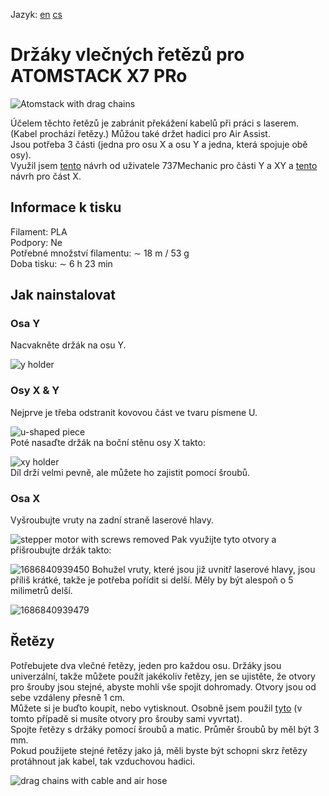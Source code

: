 Jazyk:
[en](https://github.com/pslib-cz/2022-p2a-mme-pppp-CernyDavid/blob/main/README.md)
[cs](https://github.com/pslib-cz/2022-p2a-mme-pppp-CernyDavid/blob/main/README.cs.md)

# Držáky vlečných řetězů pro ATOMSTACK X7 PRo
![Atomstack with drag chains](https://github.com/pslib-cz/2022-p2a-mme-pppp-CernyDavid/assets/91247706/0f663162-a7f2-4869-93f8-dbb17fe0bf4a)  
  
Účelem těchto řetězů je zabránit překážení kabelů při práci s laserem. (Kabel prochází řetězy.) Můžou také držet hadici pro Air Assist.  
Jsou potřeba 3 části (jedna pro osu X a osu Y a jedna, která spojuje obě osy).  
Využil jsem [tento](https://www.thingiverse.com/thing:5506701) návrh od uživatele 737Mechanic pro části Y a XY a [tento](https://www.thingiverse.com/thing:5274651) návrh pro část X.  
## Informace k tisku
Filament: PLA  
Podpory: Ne  
Potřebné množství filamentu: ∼ 18 m / 53 g  
Doba tisku: ∼ 6 h 23 min  
## Jak nainstalovat
### Osa Y
Nacvakněte držák na osu Y.  
  
![y holder](https://github.com/pslib-cz/2022-p2a-mme-pppp-CernyDavid/assets/91247706/19cd7f9b-db28-4e09-91e9-0460d279e866)  
### Osy X & Y
Nejprve je třeba odstranit kovovou část ve tvaru písmene U.  
  
![u-shaped piece](https://github.com/pslib-cz/2022-p2a-mme-pppp-CernyDavid/assets/91247706/1950edec-6c18-42f8-af69-c58a0ef0ed18)  
Poté nasaďte držák na boční stěnu osy X takto:
  
![xy holder](https://github.com/pslib-cz/2022-p2a-mme-pppp-CernyDavid/assets/91247706/42022466-dc88-43f6-997c-fa8b20e433a0)  
Díl drží velmi pevně, ale můžete ho zajistit pomocí šroubů.  
### Osa X 
Vyšroubujte vruty na zadní straně laserové hlavy.  

![stepper motor with screws removed](https://github.com/pslib-cz/2022-p2a-mme-pppp-CernyDavid/assets/91247706/b88a9b18-70dd-4eb1-a8fc-b6fa3c6a5303)
Pak využijte tyto otvory a přišroubujte držák takto: 
  
![1686840939450](https://github.com/pslib-cz/2022-p2a-mme-pppp-CernyDavid/assets/91247706/b7322ecc-bd63-46a0-a58c-a0a94e803cd7)
Bohužel vruty, které jsou již uvnitř laserové hlavy, jsou příliš krátké, takže je potřeba pořídit si delší. Měly by být alespoň o 5 milimetrů delší.  
  
![1686840939479](https://github.com/pslib-cz/2022-p2a-mme-pppp-CernyDavid/assets/91247706/5de9eed2-2ec0-4a3f-b7c6-9581345ad61b)  
## Řetězy
Potřebujete dva vlečné řetězy, jeden pro každou osu. Držáky jsou univerzální, takže můžete použít jakékoliv řetězy, jen se ujistěte, že otvory pro šrouby jsou stejné, abyste mohli vše spojit dohromady. Otvory jsou od sebe vzdáleny přesně 1 cm.  
Můžete si je buďto koupit, nebo vytisknout. Osobně jsem použil [tyto](https://www.thingiverse.com/thing:2920060) (v tomto případě si musíte otvory pro šrouby sami vyvrtat).  
Spojte řetězy s držáky pomocí šroubů a matic. Průměr šroubů by měl být 3 mm.  
Pokud použijete stejné řetězy jako já, měli byste být schopni skrz řetězy protáhnout jak kabel, tak vzduchovou hadici.  
  
![drag chains with cable and air hose](https://github.com/pslib-cz/2022-p2a-mme-pppp-CernyDavid/assets/91247706/cb3a437c-3a41-4f13-bbae-1c20c040dc2e)
